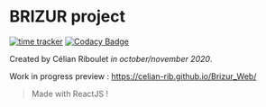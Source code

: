 # BRIZUR project

[![time tracker](https://wakatime.com/badge/github/celian-rib/Brizur_Web.svg)](https://wakatime.com/badge/github/celian-rib/Brizur_Web)
[![Codacy Badge](https://api.codacy.com/project/badge/Grade/2b412a92be4947ae8237b2b221eb9db5)](https://app.codacy.com/gh/celian-rib/Brizur_Web?utm_source=github.com&utm_medium=referral&utm_content=celian-rib/Brizur_Web&utm_campaign=Badge_Grade_Settings)

Created by Célian Riboulet *in october/november 2020*.

Work in progress preview : https://celian-rib.github.io/Brizur_Web/

> Made with ReactJS !
